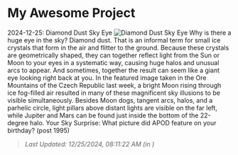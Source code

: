 # My Awesome Project

<!-- APOD Start -->
2024-12-25: Diamond Dust Sky Eye
![Diamond Dust Sky Eye](https://apod.nasa.gov/apod/image/2412/IceHalos_Fous_960.jpg)
Why is there a huge eye in the sky? Diamond dust. That is an informal term for small ice crystals that form in the air and flitter to the ground. Because these crystals are geometrically shaped, they can together reflect light from the Sun or Moon to your eyes in a systematic way, causing huge halos and unusual arcs to appear. And sometimes, together the result can seem like a giant eye looking right back at you. In the featured image taken in the Ore Mountains of the Czech Republic last week, a bright Moon rising through ice fog-filled air resulted in many of these magnificent sky illusions to be visible simultaneously.  Besides Moon dogs, tangent arcs, halos, and a parhelic circle, light pillars above distant lights are visible on the far left, while Jupiter and Mars can be found just inside the bottom of the 22-degree halo.    Your Sky Surprise: What picture did APOD feature on your birthday? (post 1995)
> _Last Updated: 12/25/2024, 08:11:22 AM (in )_
<!-- APOD End -->

